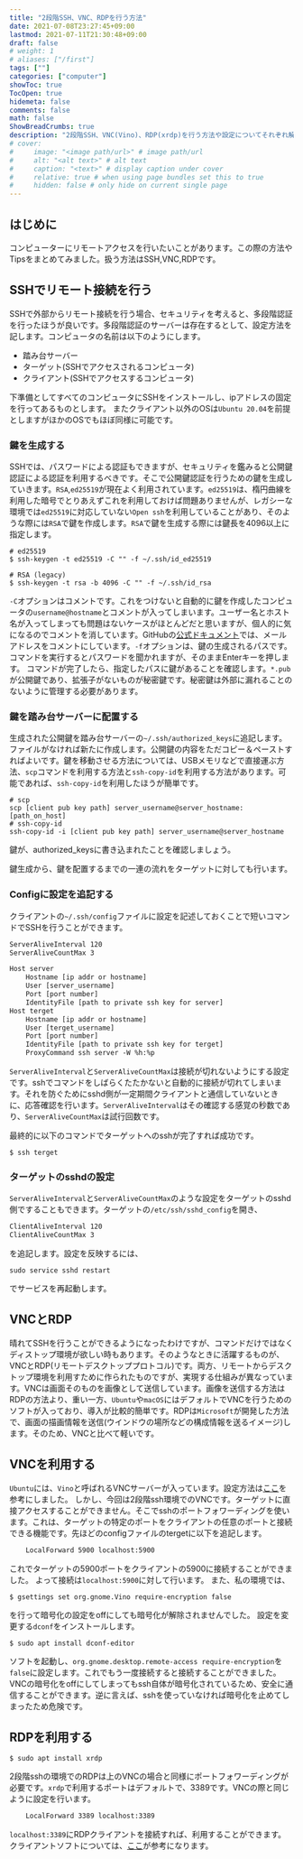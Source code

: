 ```yaml
---
title: "2段階SSH、VNC、RDPを行う方法"
date: 2021-07-08T23:27:45+09:00
lastmod: 2021-07-11T21:30:48+09:00
draft: false
# weight: 1
# aliases: ["/first"]
tags: [""]
categories: ["computer"]
showToc: true
TocOpen: true
hidemeta: false
comments: false
math: false
ShowBreadCrumbs: true
description: "2段階SSH、VNC(Vino)、RDP(xrdp)を行う方法や設定についてそれぞれ解説していきます"
# cover:
#     image: "<image path/url>" # image path/url
#     alt: "<alt text>" # alt text
#     caption: "<text>" # display caption under cover
#     relative: true # when using page bundles set this to true
#     hidden: false # only hide on current single page
---
```


## はじめに
コンピューターにリモートアクセスを行いたいことがあります。この際の方法やTipsをまとめてみました。扱う方法はSSH,VNC,RDPです。

## SSHでリモート接続を行う
SSHで外部からリモート接続を行う場合、セキュリティを考えると、多段階認証を行ったほうが良いです。多段階認証のサーバーは存在するとして、設定方法を記します。コンピュータの名前は以下のようにします。
- 踏み台サーバー
- ターゲット(SSHでアクセスされるコンピュータ) 
- クライアント(SSHでアクセスするコンピュータ)

下準備としてすべてのコンピュータにSSHをインストールし、ipアドレスの固定を行ってあるものとします。
またクライアント以外のOSは`Ubuntu 20.04`を前提としますがほかのOSでもほぼ同様に可能です。

### 鍵を生成する
SSHでは、パスワードによる認証もできますが、セキュリティを鑑みると公開鍵認証による認証を利用するべきです。そこで公開鍵認証を行うための鍵を生成していきます。`RSA`,`ed25519`が現在よく利用されています。`ed25519`は、楕円曲線を利用した暗号でとりあえずこれを利用しておけば問題ありませんが、レガシーな環境では`ed25519`に対応していない`Open ssh`を利用していることがあり、そのような際には`RSA`で鍵を作成します。`RSA`で鍵を生成する際には鍵長を4096以上に指定します。
```shell
# ed25519
$ ssh-keygen -t ed25519 -C "" -f ~/.ssh/id_ed25519

# RSA (legacy)
$ ssh-keygen -t rsa -b 4096 -C "" -f ~/.ssh/id_rsa
```
`-C`オプションはコメントです。これをつけないと自動的に鍵を作成したコンピュータの`username@hostname`とコメントが入ってしまいます。ユーザー名とホスト名が入ってしまっても問題はないケースがほとんどだと思いますが、個人的に気になるのでコメントを消しています。GitHubの[公式ドキュメント](https://docs.github.com/en/github/authenticating-to-github/connecting-to-github-with-ssh/generating-a-new-ssh-key-and-adding-it-to-the-ssh-agent)では、メールアドレスをコメントにしています。`-f`オプションは、鍵の生成されるパスです。  
コマンドを実行するとパスワードを聞かれますが、そのままEnterキーを押します。
コマンドが完了したら、指定したパスに鍵があることを確認します。`*.pub`が公開鍵であり、拡張子がないものが秘密鍵です。秘密鍵は外部に漏れることのないように管理する必要があります。

### 鍵を踏み台サーバーに配置する
生成された公開鍵を踏み台サーバーの`~/.ssh/authorized_keys`に追記します。ファイルがなければ新たに作成します。公開鍵の内容をただコピー＆ペーストすればよいです。鍵を移動させる方法については、USBメモリなどで直接運ぶ方法、`scp`コマンドを利用する方法と`ssh-copy-id`を利用する方法があります。可能であれば、`ssh-copy-id`を利用したほうが簡単です。
```shell
# scp
scp [client pub key path] server_username@server_hostname:[path_on_host]
# ssh-copy-id
ssh-copy-id -i [client pub key path] server_username@server_hostname
```
鍵が、authorized_keysに書き込まれたことを確認しましょう。

鍵生成から、鍵を配置するまでの一連の流れをターゲットに対しても行います。

### Configに設定を追記する
クライアントの`~/.ssh/config`ファイルに設定を記述しておくことで短いコマンドでSSHを行うことができます。
```txt
ServerAliveInterval 120
ServerAliveCountMax 3

Host server
    Hostname [ip addr or hostname]
    User [server_username]
    Port [port number]
    IdentityFile [path to private ssh key for server]
Host terget
    Hostname [ip addr or hostname]
    User [terget_username]
    Port [port number]
    IdentityFile [path to private ssh key for terget]
    ProxyCommand ssh server -W %h:%p
```
`ServerAliveInterval`と`ServerAliveCountMax`は接続が切れないようにする設定です。sshでコマンドをしばらくたたかないと自動的に接続が切れてしまいます。それを防ぐためにsshd側が一定期間クライアントと通信していないときに、応答確認を行います。`ServerAliveInterval`はその確認する感覚の秒数であり、`ServerAliveCountMax`は試行回数です。

最終的に以下のコマンドでターゲットへのsshが完了すれば成功です。
```shell
$ ssh terget
```
### ターゲットのsshdの設定
`ServerAliveInterval`と`ServerAliveCountMax`のような設定をターゲットのsshd側ですることもできます。ターゲットの`/etc/ssh/sshd_config`を開き、
```txt
ClientAliveInterval 120
ClientAliveCountMax 3
```
を追記します。設定を反映するには、
```shell
sudo service sshd restart
```
でサービスを再起動します。

## VNCとRDP
晴れてSSHを行うことができるようになったわけですが、コマンドだけではなくディストップ環境が欲しい時もあります。そのようなときに活躍するものが、VNCとRDP(リモートデスクトッププロトコル)です。両方、リモートからデスクトップ環境を利用すために作られたものですが、実現する仕組みが異なっています。VNCは画面そのものを画像として送信しています。画像を送信する方法はRDPの方法より、重い一方、`Ubuntu`や`macOS`にはデフォルトでVNCを行うためのソフトが入っており、導入が比較的簡単です。RDPは`Microsoft`が開発した方法で、画面の描画情報を送信(ウインドウの場所などの構成情報を送るイメージ)します。そのため、VNCと比べて軽いです。

## VNCを利用する
`Ubuntu`には、`Vino`と呼ばれるVNCサーバーが入っています。設定方法は[ここ](https://blog2.k05.biz/2020/04/ubuntu-vnc.html)を参考にしました。
しかし、今回は2段階ssh環境でのVNCです。ターゲットに直接アクセスすることができません。そこでsshのポートフォワーディングを使います。これは、ターゲットの特定のポートをクライアントの任意のポートと接続できる機能です。先ほどのconfigファイルのtergetに以下を追記します。
```txt
    LocalForward 5900 localhost:5900
```
これでターゲットの5900ポートをクライアントの5900に接続することができました。
よって接続は`localhost:5900`に対して行います。
また、私の環境では、
```shell
$ gsettings set org.gnome.Vino require-encryption false
```
を行って暗号化の設定をoffにしても暗号化が解除されませんでした。
設定を変更する`dconf`をインストールします。
```shell
$ sudo apt install dconf-editor
```
ソフトを起動し、`org.gnome.desktop.remote-access require-encryption`を`false`に設定します。これでもう一度接続すると接続することができました。VNCの暗号化をoffにしてしまってもssh自体が暗号化されているため、安全に通信することができます。逆に言えば、sshを使っていなければ暗号化を止めてしまったため危険です。

## RDPを利用する
```shell
$ sudo apt install xrdp
```
2段階sshの環境でのRDPは上のVNCの場合と同様にポートフォワーディングが必要です。`xrdp`で利用するポートはデフォルトで、3389です。VNCの際と同じように設定を行います。
```txt
    LocalForward 3389 localhost:3389
```
`localhost:3389`にRDPクライアントを接続すれば、利用することができます。クライアントソフトについては、[ここ](https://qiita.com/kotadora/items/400eb48e15311c0eb5bd)が参考になります。
